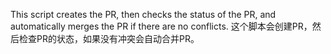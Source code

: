 This script creates the PR, then checks the status of the PR, and automatically merges the PR if there are no conflicts.
这个脚本会创建PR，然后检查PR的状态，如果没有冲突会自动合并PR。
